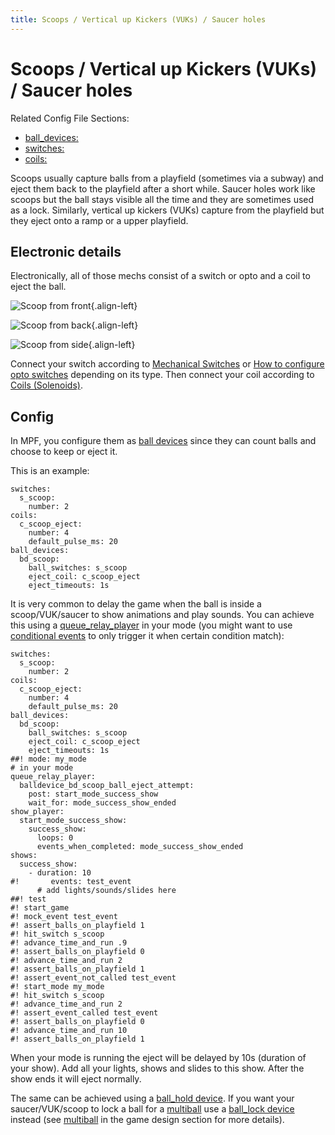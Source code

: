 ```yaml
---
title: Scoops / Vertical up Kickers (VUKs) / Saucer holes
---
```


# Scoops / Vertical up Kickers (VUKs) / Saucer holes


Related Config File Sections:

* [ball_devices:](../config/ball_devices.md)
* [switches:](../config/switches.md)
* [coils:](../config/coils.md)

Scoops usually capture balls from a playfield (sometimes via a subway)
and eject them back to the playfield after a short while. Saucer holes
work like scoops but the ball stays visible all the time and they are
sometimes used as a lock. Similarly, vertical up kickers (VUKs) capture
from the playfield but they eject onto a ramp or a upper playfield.

## Electronic details

Electronically, all of those mechs consist of a switch or opto and a
coil to eject the ball.

![Scoop from front](images/scoop_front.jpg){.align-left}

![Scoop from back](images/scoop_back.jpg){.align-left}

![Scoop from side](images/scoop_side.jpg){.align-left}

<div style="clear: both;"></div>

Connect your switch according to
[Mechanical Switches](switches/mechanical_switches.md) or
[How to configure opto switches](switches/optos.md) depending on its
type. Then connect your coil according to
[Coils (Solenoids)](coils/index.md).

## Config

In MPF, you configure them as
[ball devices](ball_devices/index.md)
since they can count balls and choose to keep or eject it.

This is an example:

``` mpf-config
switches:
  s_scoop:
    number: 2
coils:
  c_scoop_eject:
    number: 4
    default_pulse_ms: 20
ball_devices:
  bd_scoop:
    ball_switches: s_scoop
    eject_coil: c_scoop_eject
    eject_timeouts: 1s
```

It is very common to delay the game when the ball is inside a
scoop/VUK/saucer to show animations and play sounds. You can achieve
this using a
[queue_relay_player](../config/queue_relay_player.md) in your mode (you might want to use
[conditional events](../events/overview/conditional.md) to only trigger it when certain condition match):

``` mpf-config
switches:
  s_scoop:
    number: 2
coils:
  c_scoop_eject:
    number: 4
    default_pulse_ms: 20
ball_devices:
  bd_scoop:
    ball_switches: s_scoop
    eject_coil: c_scoop_eject
    eject_timeouts: 1s
##! mode: my_mode
# in your mode
queue_relay_player:
  balldevice_bd_scoop_ball_eject_attempt:
    post: start_mode_success_show
    wait_for: mode_success_show_ended
show_player:
  start_mode_success_show:
    success_show:
      loops: 0
      events_when_completed: mode_success_show_ended
shows:
  success_show:
    - duration: 10
#!       events: test_event
      # add lights/sounds/slides here
##! test
#! start_game
#! mock_event test_event
#! assert_balls_on_playfield 1
#! hit_switch s_scoop
#! advance_time_and_run .9
#! assert_balls_on_playfield 0
#! advance_time_and_run 2
#! assert_balls_on_playfield 1
#! assert_event_not_called test_event
#! start_mode my_mode
#! hit_switch s_scoop
#! advance_time_and_run 2
#! assert_event_called test_event
#! assert_balls_on_playfield 0
#! advance_time_and_run 10
#! assert_balls_on_playfield 1
```

When your mode is running the eject will be delayed by 10s (duration of
your show). Add all your lights, shows and slides to this show. After
the show ends it will eject normally.

The same can be achieved using a
[ball_hold device](../config/ball_holds.md).
If you want your saucer/VUK/scoop to lock a ball for a
[multiball](../config/multiballs.md) use a
[ball_lock device](../config/ball_locks.md)
instead (see
[multiball](../game_logic/multiballs/index.md)
in the game design section for more details).
